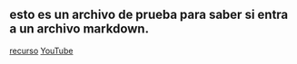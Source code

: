 ## esto es un archivo de prueba para saber si entra a un archivo markdown.

[recurso](https://www.youtube.com/watch?v=Lub5qOmY4JQ)
[YouTube](https://www.youtubecom/)
